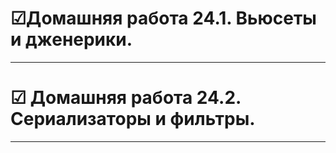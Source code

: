 # &#x2611;Домашняя работа 24.1. Вьюсеты и дженерики.
___
# &#x2611; Домашняя работа 24.2. Сериализаторы и фильтры.
___